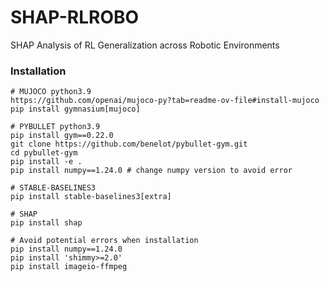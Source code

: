 # SHAP-RLROBO
SHAP Analysis of RL Generalization across Robotic Environments

### Installation
```
# MUJOCO python3.9
https://github.com/openai/mujoco-py?tab=readme-ov-file#install-mujoco
pip install gymnasium[mujoco]
```

```
# PYBULLET python3.9
pip install gym==0.22.0
git clone https://github.com/benelot/pybullet-gym.git
cd pybullet-gym
pip install -e .
pip install numpy==1.24.0 # change numpy version to avoid error
```

```
# STABLE-BASELINES3
pip install stable-baselines3[extra]
```

```
# SHAP
pip install shap
```

```
# Avoid potential errors when installation
pip install numpy==1.24.0
pip install 'shimmy>=2.0'
pip install imageio-ffmpeg
```